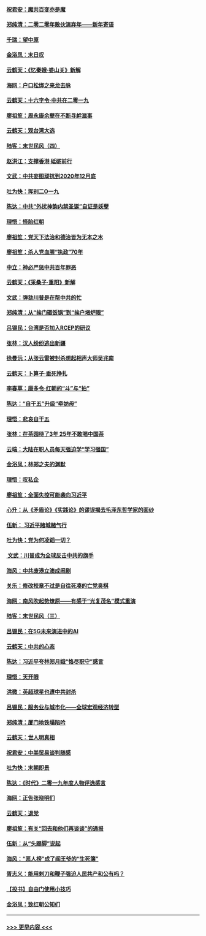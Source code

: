 #### [祝君安：魔共百变亦是魔](../pages/nsc993/n11754469.md?t=12301601) 
#### [郑纯清：二零二零年散伙演弃年——新年寄语](../pages/nsc993/n11754195.md?t=12301601) 
#### [千瑞：望中原](../pages/nsc993/n11754159.md?t=12301601) 
#### [金浴凤：末日叹](../pages/nsc993/n11752359.md?t=12301601) 
#### [云鹤天：《忆秦娥‧娄山关》新解](../pages/nsc993/n11752348.md?t=12301601) 
#### [海网：户口松绑之来龙去脉](../pages/nsc993/n11752328.md?t=12301601) 
#### [云鹤天：十六字令‧中共在二零一九](../pages/nsc993/n11752305.md?t=12301601) 
#### [廖祖笙：周永康余孽在不断寻衅滋事](../pages/nsc993/n11751013.md?t=12301601) 
#### [云鹤天：观台湾大选](../pages/nsc993/n11751007.md?t=12301601) 
#### [陆客：末世民风（四）](../pages/nsc993/n11749203.md?t=12301601) 
#### [赵洪江：支撑香港 砥砺前行](../pages/nsc993/n11748482.md?t=12301601) 
#### [文武：中共妄图顽抗到2020年12月底](../pages/nsc993/n11748446.md?t=12301601) 
#### [吐为快：挥别二O一九](../pages/nsc993/n11748411.md?t=12301601) 
#### [陈达：中共“外扰神韵内禁圣诞”自证是妖孽](../pages/nsc993/n11748226.md?t=12301601) 
#### [理悟：怪胎红朝](../pages/nsc993/n11748206.md?t=12301601) 
#### [廖祖笙：党天下法治和德治皆为无本之木](../pages/nsc993/n11748135.md?t=12301601) 
#### [廖祖笙：杀人党血腥“执政”70年](../pages/nsc993/n11745144.md?t=12301601) 
#### [中立：神必严惩中共百年罪恶](../pages/nsc993/n11744970.md?t=12301601) 
#### [云鹤天：《采桑子‧重阳》新解](../pages/nsc993/n11744948.md?t=12301601) 
#### [文武：弹劾川普是在帮中共的忙](../pages/nsc993/n11744758.md?t=12301601) 
#### [郑纯清：从“挨门砸饭锅”到“挨户堵炉眼”](../pages/nsc993/n11744745.md?t=12301601) 
#### [吕锡民：台湾是否加入RCEP的研议](../pages/nsc993/n11744701.md?t=12301601) 
#### [张林：汉人纷纷逃出新疆](../pages/nsc993/n11743530.md?t=12301601) 
#### [徐曼沅：从张云雷被封杀想起相声大师吴兆南](../pages/nsc993/n11741816.md?t=12301601) 
#### [云鹤天：卜算子‧垂死挣扎](../pages/nsc993/n11739956.md?t=12301601) 
#### [李春草：唐多令‧红朝的“斗”与“拍”](../pages/nsc993/n11739830.md?t=12301601) 
#### [陈达：“自干五”升级“牵妨母”](../pages/nsc993/n11739724.md?t=12301601) 
#### [理悟：悲哀自干五](../pages/nsc993/n11739547.md?t=12301601) 
#### [张林：在茶园待了3年 25年不敢喝中国茶](../pages/nsc993/n11739240.md?t=12301601) 
#### [云端：大陆在职人员每天强迫学“学习强国”](../pages/nsc993/n11738735.md?t=12301601) 
#### [金浴凤：林郑之夫的渊默](../pages/nsc993/n11737735.md?t=12301601) 
#### [理悟：叹私企](../pages/nsc993/n11737715.md?t=12301601) 
#### [廖祖笙：全面失控可能袭向习近平](../pages/nsc993/n11737704.md?t=12301601) 
#### [心升：从《矛盾论》《实践论》的谬误揭去毛泽东哲学家的面纱](../pages/nsc993/n11736962.md?t=12301601) 
#### [伍新： 习近平赌城赌气行](../pages/nsc993/n11736929.md?t=12301601) 
#### [吐为快：党为何凌蹈一切？](../pages/nsc993/n11736915.md?t=12301601) 
#### [ 文武：川普成为全球反击中共的旗手](../pages/nsc993/n11736882.md?t=12301601) 
#### [海风：中共废港立澳成闹剧](../pages/nsc993/n11735857.md?t=12301601) 
#### [关乐：修改校章不过是自往死凑的亡党臭棋](../pages/nsc993/n11735097.md?t=12301601) 
#### [海网：南风吹起势燎原——有感于“光复茂名”模式重演](../pages/nsc993/n11732308.md?t=12301601) 
#### [陆客：末世民风（三）](../pages/nsc993/n11732211.md?t=12301601) 
#### [吕锡民：在5G未来演进中的AI](../pages/nsc993/n11730010.md?t=12301601) 
#### [云鹤天：中共的心态](../pages/nsc993/n11729906.md?t=12301601) 
#### [陈达：习近平夸林郑月娥“恪尽职守”感言](../pages/nsc993/n11729881.md?t=12301601) 
#### [理悟：天开眼](../pages/nsc993/n11729699.md?t=12301601) 
#### [洪微：英超球星也遭中共封杀](../pages/nsc993/n11727243.md?t=12301601) 
#### [吕锡民：服务业与城市化——全球宏观经济转型](../pages/nsc993/n11725845.md?t=12301601) 
#### [郑纯清：厦门地铁塌陷吟](../pages/nsc993/n11725813.md?t=12301601) 
#### [云鹤天：世人明真相](../pages/nsc993/n11725621.md?t=12301601) 
#### [祝君安：中美贸易谈判随感](../pages/nsc993/n11725609.md?t=12301601) 
#### [吐为快：末朝即景](../pages/nsc993/n11723365.md?t=12301601) 
#### [陈达：《时代》二零一九年度人物评选感言](../pages/nsc993/n11723337.md?t=12301601) 
#### [海网：正告张晓明们](../pages/nsc993/n11723228.md?t=12301601) 
#### [云鹤天：退党](../pages/nsc993/n11723056.md?t=12301601) 
#### [廖祖笙：有关“回去和他们再谈谈”的通报](../pages/nsc993/n11722442.md?t=12301601) 
#### [伍新：从“头踢脚”说起](../pages/nsc993/n11722429.md?t=12301601) 
#### [海风：“恶人榜”成了阎王爷的“生死簿”](../pages/nsc993/n11722272.md?t=12301601) 
#### [胥志义：能用剌刀和鞭子强迫人民共产和公有吗？](../pages/nsc993/n11720569.md?t=12301601) 
#### [【投书】自由门使用小技巧](../pages/nsc993/n11720180.md?t=12301601) 
#### [金浴凤：致红朝公知们](../pages/nsc993/n11720563.md?t=12301601) 

----
#### [ >>> 更早内容 <<< ](../indexes/nsc993-earlier.md)
